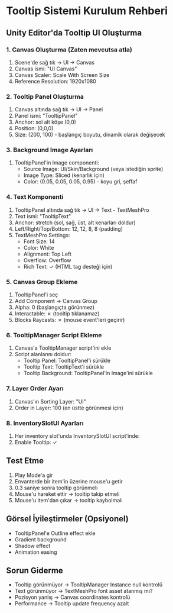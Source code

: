 # Tooltip Sistemi Kurulum Rehberi

## Unity Editor'da Tooltip UI Oluşturma

### 1. Canvas Oluşturma (Zaten mevcutsa atla)
1. Scene'de sağ tık → UI → Canvas
2. Canvas ismi: "UI Canvas" 
3. Canvas Scaler: Scale With Screen Size
4. Reference Resolution: 1920x1080

### 2. Tooltip Panel Oluşturma
1. Canvas altında sağ tık → UI → Panel
2. Panel ismi: "TooltipPanel"
3. Anchor: sol alt köşe (0,0)
4. Position: (0,0,0)
5. Size: (200, 100) - başlangıç boyutu, dinamik olarak değişecek

### 3. Background Image Ayarları
1. TooltipPanel'in Image componenti:
   - Source Image: UI/Skin/Background (veya istediğin sprite)
   - Image Type: Sliced (kenarlık için)
   - Color: (0.05, 0.05, 0.05, 0.95) - koyu gri, şeffaf

### 4. Text Komponenti
1. TooltipPanel altında sağ tık → UI → Text - TextMeshPro
2. Text ismi: "TooltipText"
3. Anchor: stretch (sol, sağ, üst, alt kenarları doldur)
4. Left/Right/Top/Bottom: 12, 12, 8, 8 (padding)
5. TextMeshPro Settings:
   - Font Size: 14
   - Color: White
   - Alignment: Top Left
   - Overflow: Overflow
   - Rich Text: ✓ (HTML tag desteği için)

### 5. Canvas Group Ekleme
1. TooltipPanel'i seç
2. Add Component → Canvas Group
3. Alpha: 0 (başlangıçta görünmez)
4. Interactable: ✗ (tooltip tıklanamaz)
5. Blocks Raycasts: ✗ (mouse event'leri geçirir)

### 6. TooltipManager Script Ekleme
1. Canvas'a TooltipManager script'ini ekle
2. Script alanlarını doldur:
   - Tooltip Panel: TooltipPanel'i sürükle
   - Tooltip Text: TooltipText'i sürükle  
   - Tooltip Background: TooltipPanel'in Image'ini sürükle

### 7. Layer Order Ayarı
1. Canvas'ın Sorting Layer: "UI" 
2. Order in Layer: 100 (en üstte görünmesi için)

### 8. InventorySlotUI Ayarları
1. Her inventory slot'unda InventorySlotUI script'inde:
2. Enable Tooltip: ✓ 

## Test Etme
1. Play Mode'a gir
2. Envanterde bir item'in üzerine mouse'u getir
3. 0.3 saniye sonra tooltip görünmeli
4. Mouse'u hareket ettir → tooltip takip etmeli
5. Mouse'u item'dan çıkar → tooltip kaybolmalı

## Görsel İyileştirmeler (Opsiyonel)
- TooltipPanel'e Outline effect ekle
- Gradient background
- Shadow effect
- Animation easing

## Sorun Giderme
- Tooltip görünmüyor → TooltipManager Instance null kontrolü
- Text görünmüyor → TextMeshPro font asset atanmış mı?
- Pozisyon yanlış → Canvas coordinates kontrolü
- Performance → Tooltip update frequency azalt